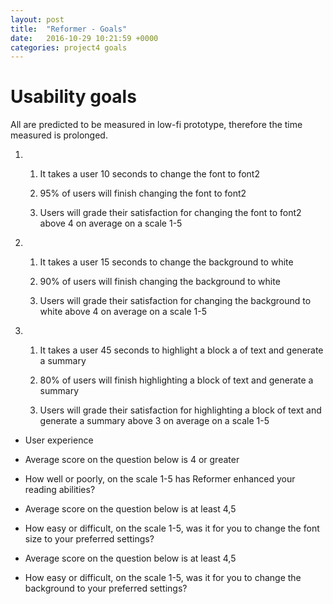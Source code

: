 ```yaml
---
layout: post
title:  "Reformer - Goals"
date:   2016-10-29 10:21:59 +0000
categories: project4 goals
---
```


Usability goals
===============

All are predicted to be measured in low-fi prototype, therefore the time
measured is prolonged.


1.
	1. It takes a user 10 seconds to change the font to font2

	2. 95% of users will finish changing the font to font2

	3. Users will grade their satisfaction for changing the font to font2 above 4 on average on a scale 1-5

2.
	1. It takes a user 15 seconds to change the background to white

	2. 90% of users will finish changing the background to white

	3. Users will grade their satisfaction for changing the background to white above 4 on average on a scale 1-5

3.
	1. It takes a user 45 seconds to highlight a block a of text and generate a summary

	2. 80% of users will finish highlighting a block of text and generate a summary

	3. Users will grade their satisfaction for highlighting a block of text and generate a summary above 3 on average on a scale 1-5
    

* User experience

* Average score on the question below is 4 or greater

* How well or poorly, on the scale 1-5 has Reformer enhanced your reading abilities?

* Average score on the question below is at least 4,5

* How easy or difficult, on the scale 1-5, was it for you to change the font size to your preferred settings?

* Average score on the question below is at least 4,5

* How easy or difficult, on the scale 1-5, was it for you to change the background to your preferred settings?
